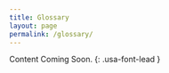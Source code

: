 ```yaml
---
title: Glossary
layout: page
permalink: /glossary/
---
```


Content Coming Soon.
{: .usa-font-lead }